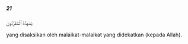 ##### 21

<span class="ayah">يَشْهَدُهُ ٱلْمُقَرَّبُونَ</span>

<span class="ayah_translation">yang disaksikan oleh malaikat-malaikat yang didekatkan (kepada Allah).</span>
